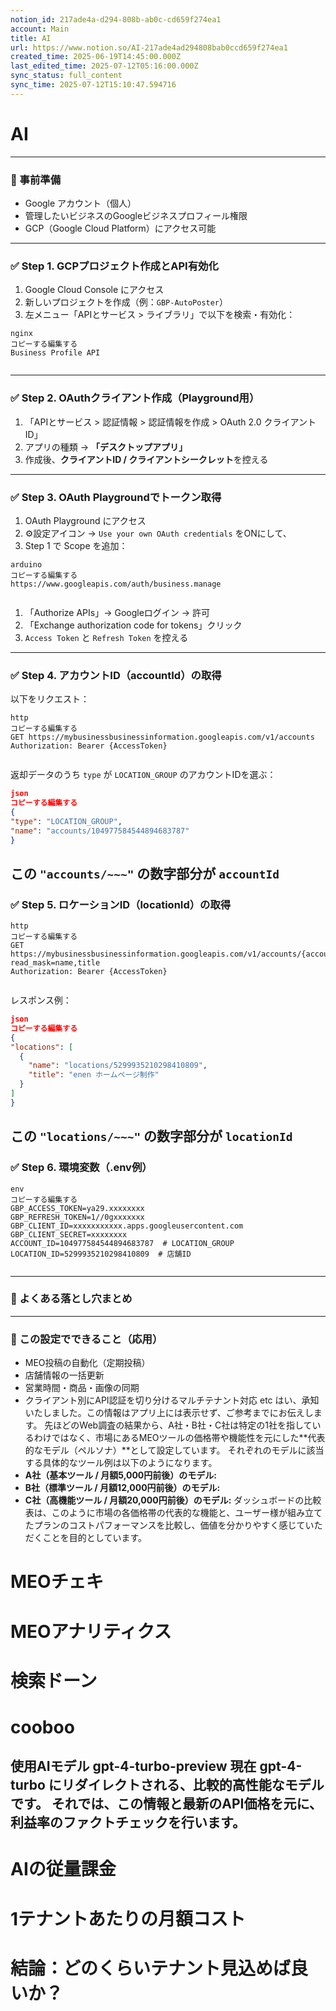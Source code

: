 ```yaml
---
notion_id: 217ade4a-d294-808b-ab0c-cd659f274ea1
account: Main
title: AI
url: https://www.notion.so/AI-217ade4ad294808bab0ccd659f274ea1
created_time: 2025-06-19T14:45:00.000Z
last_edited_time: 2025-07-12T05:16:00.000Z
sync_status: full_content
sync_time: 2025-07-12T15:10:47.594716
---
```

# AI

  ---
  ### 🔧 事前準備
  - Google アカウント（個人）
  - 管理したいビジネスのGoogleビジネスプロフィール権限
  - GCP（Google Cloud Platform）にアクセス可能
  ---
  ### ✅ Step 1. GCPプロジェクト作成とAPI有効化
  1. Google Cloud Console にアクセス
  1. 新しいプロジェクトを作成（例：`GBP-AutoPoster`）
  1. 左メニュー「APIとサービス > ライブラリ」で以下を検索・有効化：
  ```plain text
nginx
コピーする編集する
Business Profile API


  ```
  ---
  ### ✅ Step 2. OAuthクライアント作成（Playground用）
  1. 「APIとサービス > 認証情報 > 認証情報を作成 > OAuth 2.0 クライアントID」
  1. アプリの種類 → **「デスクトップアプリ」**
  1. 作成後、**クライアントID / クライアントシークレット**を控える
  ---
  ### ✅ Step 3. OAuth Playgroundでトークン取得
  1. OAuth Playground にアクセス
  1. ⚙️設定アイコン → `Use your own OAuth credentials` をONにして、
  1. Step 1 で Scope を追加：
  ```plain text
arduino
コピーする編集する
https://www.googleapis.com/auth/business.manage


  ```
  1. 「Authorize APIs」→ Googleログイン → 許可
  1. 「Exchange authorization code for tokens」クリック
  1. `Access Token` と `Refresh Token` を控える
  ---
  ### ✅ Step 4. アカウントID（accountId）の取得
  以下をリクエスト：
  ```plain text
http
コピーする編集する
GET https://mybusinessbusinessinformation.googleapis.com/v1/accounts
Authorization: Bearer {AccessToken}


  ```
  返却データのうち `type` が `LOCATION_GROUP` のアカウントIDを選ぶ：
  ```json
json
コピーする編集する
{
  "type": "LOCATION_GROUP",
  "name": "accounts/104977584544894683787"
}


  ```
  この `"accounts/~~~"` の数字部分が `accountId`
  ---
  ### ✅ Step 5. ロケーションID（locationId）の取得
  ```plain text
http
コピーする編集する
GET https://mybusinessbusinessinformation.googleapis.com/v1/accounts/{accountId}/locations?read_mask=name,title
Authorization: Bearer {AccessToken}


  ```
  レスポンス例：
  ```json
json
コピーする編集する
{
  "locations": [
    {
      "name": "locations/5299935210298410809",
      "title": "enen ホームページ制作"
    }
  ]
}


  ```
  この `"locations/~~~"` の数字部分が `locationId`
  ---
  ### ✅ Step 6. 環境変数（.env例）
  ```plain text
env
コピーする編集する
GBP_ACCESS_TOKEN=ya29.xxxxxxxx
GBP_REFRESH_TOKEN=1//0gxxxxxxx
GBP_CLIENT_ID=xxxxxxxxxxx.apps.googleusercontent.com
GBP_CLIENT_SECRET=xxxxxxxx
ACCOUNT_ID=104977584544894683787  # LOCATION_GROUP
LOCATION_ID=5299935210298410809  # 店舗ID


  ```
  ---
  ### 📌 よくある落とし穴まとめ
  ---
  ### 🎯 この設定でできること（応用）
  - MEO投稿の自動化（定期投稿）
  - 店舗情報の一括更新
  - 営業時間・商品・画像の同期
  - クライアント別にAPI認証を切り分けるマルチテナント対応 etc
  はい、承知いたしました。この情報はアプリ上には表示せず、ご参考までにお伝えします。
  先ほどのWeb調査の結果から、A社・B社・C社は特定の1社を指しているわけではなく、市場にあるMEOツールの価格帯や機能性を元にした**代表的なモデル（ペルソナ）**として設定しています。
  それぞれのモデルに該当する具体的なツール例は以下のようになります。
  - **A社（基本ツール / 月額5,000円前後）のモデル:**
  - **B社（標準ツール / 月額12,000円前後）のモデル:**
  - **C社（高機能ツール / 月額20,000円前後）のモデル:**
  ダッシュボードの比較表は、このように市場の各価格帯の代表的な機能と、ユーザー様が組み立てたプランのコストパフォーマンスを比較し、価値を分かりやすく感じていただくことを目的としています。
  # MEOチェキ
  # MEOアナリティクス
  # 検索ドーン
  # cooboo
  使用AIモデル gpt-4-turbo-preview 現在 gpt-4-turbo にリダイレクトされる、比較的高性能なモデルです。
  それでは、この情報と最新のAPI価格を元に、利益率のファクトチェックを行います。
  ---
  # AIの従量課金
  # 1テナントあたりの月額コスト
  # **結論：どのくらい**テナント**見込めば良いか？**